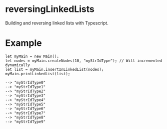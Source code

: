 # reversingLinkedLists
Building and reversing linked lists with Typescript.


# Example
```
let myMain = new Main();
let nodes = myMain.createNodes(10, "myStrIdType"); // Will incremented dynamically 
let list = myMain.insertInLinkedList(nodes);
myMain.printLinkedList(list); 
```
```
--> "myStrIdType0"
--> "myStrIdType1"
--> "myStrIdType2"
--> "myStrIdType3"
--> "myStrIdType4"
--> "myStrIdType5"
--> "myStrIdType6"
--> "myStrIdType7"
--> "myStrIdType8"
--> "myStrIdType9"
```

